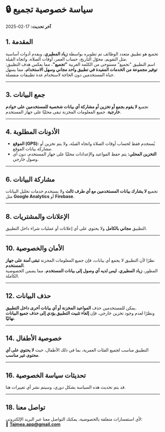# 🔒 سياسة خصوصية تجميع

**آخر تحديث:** 17-02-2025  

## 1. المقدمة  
تجميع هو تطبيق متعدد الوظائف تم تطويره بواسطة **زياد المطيري**، ويقدم أدوات أساسية مثل التقويم، محوّل التاريخ، حساب العمر، أوقات الصلاة، واتجاه القبلة.  
اسم التطبيق "تجميع" مستوحى من الكلمة العربية **"تجميع"**، مما يعكس هدف التطبيق: **توفير مجموعة من الخدمات المفيدة في تطبيق واحد مجاني وسهل الاستخدام**، مما يسهل حياة المستخدمين دون الحاجة لاستخدام عدة تطبيقات منفصلة.  

---  

## 3. جمع البيانات  
تجميع **لا يقوم بجمع أو تخزين أو مشاركة أي بيانات شخصية للمستخدمين على خوادم خارجية**. جميع المعلومات المخزنة تبقى محليًا على جهاز المستخدم.  

---  

## 4. الأذونات المطلوبة  
- **الموقع (GPS):** يُستخدم فقط لحساب أوقات الصلاة واتجاه القبلة، ولا يتم تخزين أو مشاركة بيانات الموقع.  
- **التخزين المحلي:** يتم حفظ المواعيد والإعدادات محليًا على جهاز المستخدم، دون أي وصول خارجي.  

---  

## 6. مشاركة البيانات  
تجميع **لا يشارك بيانات المستخدمين مع أي طرف ثالث** ولا يستخدم خدمات تحليل البيانات مثل **Google Analytics** أو **Firebase**.  

---  

## 8. الإعلانات والمشتريات  
التطبيق **مجاني بالكامل** ولا يحتوي على أي إعلانات أو عمليات شراء داخل التطبيق.  

---  

## 10. الأمان والخصوصية  
نظرًا لأن التطبيق لا يجمع أي بيانات، فإن جميع المعلومات المخزنة **تبقى آمنة على جهاز المستخدم**.  
المطور، **زياد المطيري**، **ليس لديه أي وصول إلى بيانات المستخدم**، مما يضمن الخصوصية الكاملة.  

---  

## 12. حذف البيانات  
يمكن للمستخدمين حذف **المواعيد المخزنة أو أي بيانات أخرى داخل التطبيق**.  
ونظرًا لعدم وجود تخزين خارجي، فإن **إلغاء تثبيت التطبيق يؤدي إلى حذف جميع البيانات نهائيًا**.  

---  

## 14. خصوصية الأطفال  
التطبيق مناسب لجميع الفئات العمرية، بما في ذلك الأطفال، حيث **لا يحتوي على أي محتوى غير مناسب**.  

---  

## 16. تحديثات سياسة الخصوصية  
قد يتم تحديث هذه السياسة بشكل دوري، وسيتم نشر أي تغييرات هنا.  

---  

## 18. تواصل معنا  
لأي استفسارات متعلقة بالخصوصية، يمكنك التواصل معنا عبر البريد الإلكتروني:  
📧 **Tajmea.app@gmail.com**  
